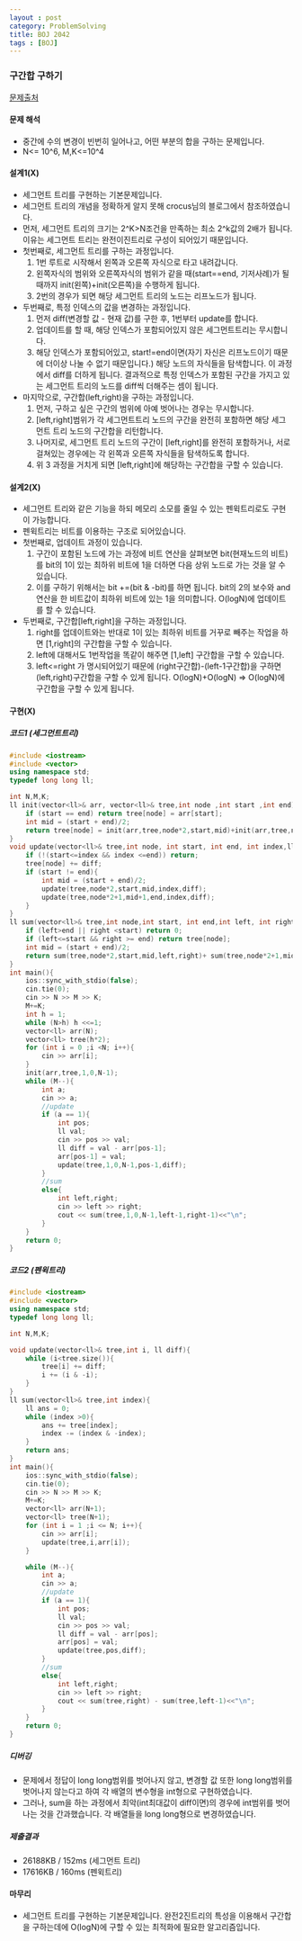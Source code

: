 ```yaml
---
layout : post
category: ProblemSolving
title: BOJ 2042
tags : [BOJ]
---
```

### 구간합 구하기

[문제출처](https://www.acmicpc.net/problem/2042)

#### 문제 해석
  
- 중간에 수의 변경이 빈번히 일어나고, 어떤 부분의 합을 구하는 문제입니다.
- N<= 10^6, M,K<=10^4

#### 설계1(X)

- 세그먼트 트리를 구현하는 기본문제입니다.
- 세그먼트 트리의 개념을 정확하게 알지 못해 crocus님의 블로그에서 참조하였습니다.
- 먼저, 세그먼트 트리의 크기는 2^K>N조건을 만족하는 최소 2^k값의 2배가 됩니다. 이유는 세그먼트 트리는 완전이진트리로 구성이 되어있기 때문입니다.
- 첫번째로, 세그먼트 트리를 구하는 과정입니다.
    1. 1번 루트로 시작해서 왼쪽과 오른쪽 자식으로 타고 내려갑니다.
    2. 왼쪽자식의 범위와 오른쪽자식의 범위가 같을 때(start==end, 기저사례)가 될 때까지 init(왼쪽)+init(오른쪽)을 수행하게 됩니다.
    3. 2번의 경우가 되면 해당 세그먼트 트리의 노드는 리프노드가 됩니다.
- 두번째로, 특정 인덱스의 값을 변경하는 과정입니다.
    1. 먼저 diff(변경할 값 - 현재 값)를 구한 후, 1번부터 update를 합니다.
    2. 업데이트를 할 때, 해당 인덱스가 포함되어있지 않은 세그먼트트리는 무시합니다.
    3. 해당 인덱스가 포함되어있고, start!=end이면(자기 자신은 리프노드이기 때문에 더이상 나눌 수 없기 때문입니다.) 해당 노드의 자식들을 탐색합니다. 이 과정에서 diff를 더하게 됩니다. 결과적으로 특정 인덱스가 포함된 구간을 가지고 있는 세그먼트 트리의 노드를 diff씩 더해주는 셈이 됩니다.
- 마지막으로, 구간합(left,right)을 구하는 과정입니다.
    1. 먼저, 구하고 싶은 구간의 범위에 아예 벗어나는 경우는 무시합니다.
    2. [left,right]범위가 각 세그먼트트리 노드의 구간을 완전히 포함하면 해당 세그먼트 트리 노드의 구간합을 리턴합니다.
    3. 나머지로, 세그먼트 트리 노드의 구간이 [left,right]를 완전히 포함하거나, 서로 걸쳐있는 경우에는 각 왼쪽과 오른쪽 자식들을 탐색하도록 합니다.
    4. 위 3 과정을 거치게 되면 [left,right]에 해당하는 구간합을 구할 수 있습니다.

#### 설계2(X)

- 세그먼트 트리와 같은 기능을 하되 메모리 소모를 줄일 수 있는 펜윅트리로도 구현이 가능합니다.
- 펜윅트리는 비트를 이용하는 구조로 되어있습니다.
- 첫번째로, 업데이트 과정이 있습니다.
    1. 구간이 포함된 노드에 가는 과정에 비트 연산을 살펴보면 bit(현재노드의 비트)를 bit의 1이 있는 최하위 비트에 1을 더하면 다음 상위 노드로 가는 것을 알 수 있습니다.
    2. 이를 구하기 위해서는 bit +=(bit & -bit)를 하면 됩니다. bit의 2의 보수와 and연산을 한 비트값이 최하위 비트에 있는 1을 의미합니다. O(logN)에 업데이트를 할 수 있습니다.
- 두번째로, 구간합[left,right]을 구하는 과정입니다.
    1. right를 업데이트와는 반대로 1이 있는 최하위 비트를 거꾸로 빼주는 작업을 하면 [1,right]의 구간합을 구할 수 있습니다.
    2. left에 대해서도 1번작업을 똑같이 해주면 [1,left] 구간합을 구할 수 있습니다.
    3. left<=right 가 명시되어있기 때문에 (right구간합)-(left-1구간합)을 구하면 (left,right)구간합을 구할 수 있게 됩니다. O(logN)+O(logN) => O(logN)에 구간합을 구할 수 있게 됩니다.

#### 구현(X)

##### 코드1 (세그먼트트리)

```cpp
#include <iostream>
#include <vector>
using namespace std;
typedef long long ll;

int N,M,K;
ll init(vector<ll>& arr, vector<ll>& tree,int node ,int start ,int end){
    if (start == end) return tree[node] = arr[start];
    int mid = (start + end)/2;
    return tree[node] = init(arr,tree,node*2,start,mid)+init(arr,tree,node*2+1,mid+1,end);
}
void update(vector<ll>& tree,int node, int start, int end, int index,ll diff){
    if (!(start<=index && index <=end)) return;
    tree[node] += diff;
    if (start != end){
        int mid = (start + end)/2;
        update(tree,node*2,start,mid,index,diff);
        update(tree,node*2+1,mid+1,end,index,diff);
    }
}
ll sum(vector<ll>& tree,int node,int start, int end,int left, int right){
    if (left>end || right <start) return 0;
    if (left<=start && right >= end) return tree[node];
    int mid = (start + end)/2;
    return sum(tree,node*2,start,mid,left,right)+ sum(tree,node*2+1,mid+1,end,left,right);
}
int main(){
    ios::sync_with_stdio(false);
    cin.tie(0);
    cin >> N >> M >> K;
    M+=K;
    int h = 1;
    while (N>h) h <<=1;
    vector<ll> arr(N);
    vector<ll> tree(h*2);
    for (int i = 0 ;i <N; i++){
        cin >> arr[i];
    }
    init(arr,tree,1,0,N-1);
    while (M--){
        int a;
        cin >> a;
        //update
        if (a == 1){
            int pos;
            ll val;
            cin >> pos >> val;
            ll diff = val - arr[pos-1];
            arr[pos-1] = val;
            update(tree,1,0,N-1,pos-1,diff);
        }
        //sum
        else{
            int left,right;
            cin >> left >> right;
            cout << sum(tree,1,0,N-1,left-1,right-1)<<"\n";
        }
    }
    return 0;
}
```

##### 코드2 (펜윅트리)

```cpp
#include <iostream>
#include <vector>
using namespace std;
typedef long long ll;

int N,M,K;

void update(vector<ll>& tree,int i, ll diff){
    while (i<tree.size()){
        tree[i] += diff;
        i += (i & -i);
    }
}
ll sum(vector<ll>& tree,int index){
    ll ans = 0;
    while (index >0){
        ans += tree[index];
        index -= (index & -index);
    }
    return ans;
}
int main(){
    ios::sync_with_stdio(false);
    cin.tie(0);
    cin >> N >> M >> K;
    M+=K;
    vector<ll> arr(N+1);
    vector<ll> tree(N+1);
    for (int i = 1 ;i <= N; i++){
        cin >> arr[i];
        update(tree,i,arr[i]);
    }

    while (M--){
        int a;
        cin >> a;
        //update
        if (a == 1){
            int pos;
            ll val;
            cin >> pos >> val;
            ll diff = val - arr[pos];
            arr[pos] = val;
            update(tree,pos,diff);
        }
        //sum
        else{
            int left,right;
            cin >> left >> right;
            cout << sum(tree,right) - sum(tree,left-1)<<"\n";
        }
    }
    return 0;
}
```

##### 디버깅

- 문제에서 정답이 long long범위를 벗어나지 않고, 변경할 값 또한 long long범위를 벗어나지 않는다고 하여 각 배열의 변수형을 int형으로 구현하였습니다.
- 그러나, sum을 하는 과정에서 최악(int최대값이 diff이면)의 경우에 int범위를 벗어나는 것을 간과했습니다. 각 배열들을 long long형으로 변경하였습니다.

##### 제출결과

- 26188KB / 152ms (세그먼트 트리)
- 17616KB / 160ms (펜윅트리)

#### 마무리

- 세그먼트 트리를 구현하는 기본문제입니다. 완전2진트리의 특성을 이용해서 구간합을 구하는데에 O(logN)에 구할 수 있는 최적화에 필요한 알고리즘입니다.
